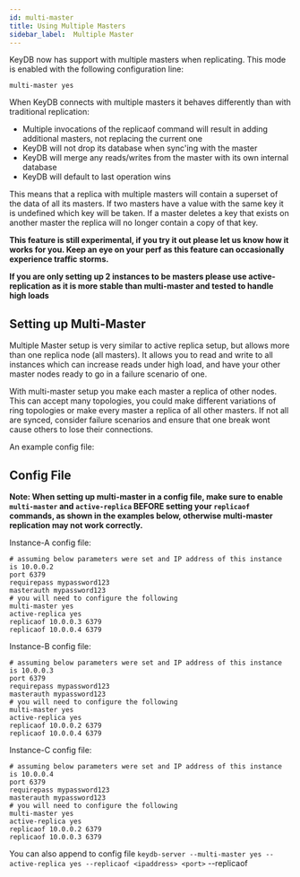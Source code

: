 ```yaml
---
id: multi-master
title: Using Multiple Masters
sidebar_label:  Multiple Master
---
```


KeyDB now has support with multiple masters when replicating.  This mode is enabled with the following configuration line:

    multi-master yes

When KeyDB connects with multiple masters it behaves differently than with traditional replication:
 - Multiple invocations of the replicaof command will result in adding additional masters, not replacing the current one
 - KeyDB will not drop its database when sync'ing with the master
 - KeyDB will merge any reads/writes from the master with its own internal database
 - KeyDB will default to last operation wins

This means that a replica with multiple masters will contain a superset of the data of all its masters.  If two masters have a value with the same key it is undefined which key will be taken.  If a master deletes a key that exists on another master the replica will no longer contain a copy of that key.

**This feature is still experimental, if you try it out please let us know how it works for you. Keep an eye on your perf as this feature can occasionally experience traffic storms.**

**If you are only setting up 2 instances to be masters please use active-replication as it is more stable than multi-master and tested to handle high loads**


## Setting up Multi-Master

Multiple Master setup is very similar to active replica setup, but allows more than one replica node (all masters). It allows you to read and write to all instances which can increase reads under high load, and have your other master nodes ready to go in a failure scenario of one. 

With multi-master setup you make each master a replica of other nodes. This can accept many topologies, you could make different variations of ring topologies or make every master a replica of all other masters. If not all are synced, consider failure scenarios and ensure that one break wont cause others to lose their connections.

An example config file:

## Config File

**Note: When setting up multi-master in a config file, make sure to enable `multi-master` and `active-replica` BEFORE setting your `replicaof` commands, as shown in the examples below, otherwise multi-master replication may not work correctly.** 

Instance-A config file:

```
# assuming below parameters were set and IP address of this instance is 10.0.0.2
port 6379
requirepass mypassword123
masterauth mypassword123
# you will need to configure the following
multi-master yes
active-replica yes
replicaof 10.0.0.3 6379
replicaof 10.0.0.4 6379
```

Instance-B config file:

```
# assuming below parameters were set and IP address of this instance is 10.0.0.3
port 6379
requirepass mypassword123
masterauth mypassword123
# you will need to configure the following
multi-master yes
active-replica yes
replicaof 10.0.0.2 6379
replicaof 10.0.0.4 6379
```

Instance-C config file:

```
# assuming below parameters were set and IP address of this instance is 10.0.0.4
port 6379
requirepass mypassword123
masterauth mypassword123
# you will need to configure the following
multi-master yes
active-replica yes
replicaof 10.0.0.2 6379
replicaof 10.0.0.3 6379
```

You can also append to config file `keydb-server --multi-master yes --active-replica yes --replicaof <ipaddress> <port>` --replicaof <ipaddress> <port>
